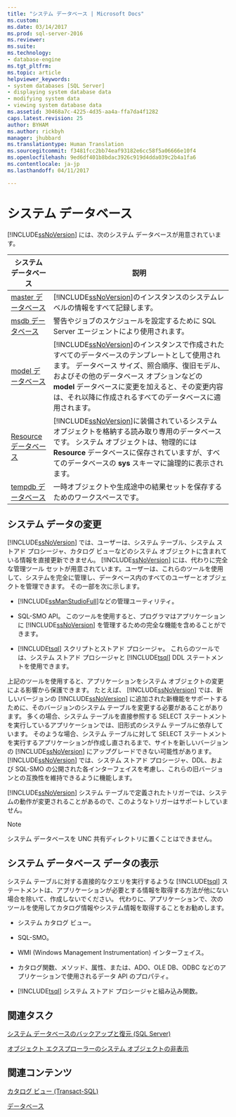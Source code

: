 ```yaml
---
title: "システム データベース | Microsoft Docs"
ms.custom: 
ms.date: 03/14/2017
ms.prod: sql-server-2016
ms.reviewer: 
ms.suite: 
ms.technology:
- database-engine
ms.tgt_pltfrm: 
ms.topic: article
helpviewer_keywords:
- system databases [SQL Server]
- displaying system database data
- modifying system data
- viewing system database data
ms.assetid: 30468a7c-4225-4d35-aa4a-ffa7da4f1282
caps.latest.revision: 25
author: BYHAM
ms.author: rickbyh
manager: jhubbard
ms.translationtype: Human Translation
ms.sourcegitcommit: f3481fcc2bb74eaf93182e6cc58f5a06666e10f4
ms.openlocfilehash: 9ed6df401b8bdac3926c919d4dda039c2b4a1fa6
ms.contentlocale: ja-jp
ms.lasthandoff: 04/11/2017

---
```

# <a name="system-databases"></a>システム データベース
  [!INCLUDE[ssNoVersion](../../includes/ssnoversion-md.md)] には、次のシステム データベースが用意されています。  
  
|システム データベース|説明|  
|---------------------|-----------------|  
|[master データベース](../../relational-databases/databases/master-database.md)|[!INCLUDE[ssNoVersion](../../includes/ssnoversion-md.md)]のインスタンスのシステムレベルの情報をすべて記録します。|  
|[msdb データベース](../../relational-databases/databases/msdb-database.md)|警告やジョブのスケジュールを設定するために SQL Server エージェントにより使用されます。|  
|[model データベース](../../relational-databases/databases/model-database.md)|[!INCLUDE[ssNoVersion](../../includes/ssnoversion-md.md)]のインスタンスで作成されたすべてのデータベースのテンプレートとして使用されます。 データベース サイズ、照合順序、復旧モデル、およびその他のデータベース オプションなどの **model** データベースに変更を加えると、その変更内容は、それ以降に作成されるすべてのデータベースに適用されます。|  
|[Resource データベース](../../relational-databases/databases/resource-database.md)|[!INCLUDE[ssNoVersion](../../includes/ssnoversion-md.md)]に装備されているシステム オブジェクトを格納する読み取り専用のデータベースです。 システム オブジェクトは、物理的には **Resource** データベースに保存されていますが、すべてのデータベースの **sys** スキーマに論理的に表示されます。|  
|[tempdb データベース](../../relational-databases/databases/tempdb-database.md)|一時オブジェクトや生成途中の結果セットを保存するためのワークスペースです。|  
  
## <a name="modifying-system-data"></a>システム データの変更  
 [!INCLUDE[ssNoVersion](../../includes/ssnoversion-md.md)] では、ユーザーは、システム テーブル、システム ストアド プロシージャ、カタログ ビューなどのシステム オブジェクトに含まれている情報を直接更新できません。 [!INCLUDE[ssNoVersion](../../includes/ssnoversion-md.md)] には、代わりに完全な管理ツール セットが用意されています。ユーザーは、これらのツールを使用して、システムを完全に管理し、データベース内のすべてのユーザーとオブジェクトを管理できます。 その一部を次に示します。  
  
-   [!INCLUDE[ssManStudioFull](../../includes/ssmanstudiofull-md.md)]などの管理ユーティリティ。  
  
-   SQL-SMO API。 このツールを使用すると、プログラマはアプリケーションに [!INCLUDE[ssNoVersion](../../includes/ssnoversion-md.md)] を管理するための完全な機能を含めることができます。  
  
-   [!INCLUDE[tsql](../../includes/tsql-md.md)] スクリプトとストアド プロシージャ。 これらのツールでは、システム ストアド プロシージャと [!INCLUDE[tsql](../../includes/tsql-md.md)] DDL ステートメントを使用できます。  
  
 上記のツールを使用すると、アプリケーションをシステム オブジェクトの変更による影響から保護できます。 たとえば、 [!INCLUDE[ssNoVersion](../../includes/ssnoversion-md.md)] では、新しいバージョンの [!INCLUDE[ssNoVersion](../../includes/ssnoversion-md.md)] に追加された新機能をサポートするために、そのバージョンのシステム テーブルを変更する必要があることがあります。 多くの場合、システム テーブルを直接参照する SELECT ステートメントを実行しているアプリケーションでは、旧形式のシステム テーブルに依存しています。 そのような場合、システム テーブルに対して SELECT ステートメントを実行するアプリケーションが作成し直されるまで、サイトを新しいバージョンの [!INCLUDE[ssNoVersion](../../includes/ssnoversion-md.md)] にアップグレードできない可能性があります。 [!INCLUDE[ssNoVersion](../../includes/ssnoversion-md.md)] では、システム ストアド プロシージャ、DDL、および SQL-SMO の公開された各インターフェイスを考慮し、これらの旧バージョンとの互換性を維持できるように機能します。  
  
 [!INCLUDE[ssNoVersion](../../includes/ssnoversion-md.md)] システム テーブルで定義されたトリガーでは、システムの動作が変更されることがあるので、このようなトリガーはサポートしていません。  
  
> [!NOTE]  
>  システム データベースを UNC 共有ディレクトリに置くことはできません。  
  
## <a name="viewing-system-database-data"></a>システム データベース データの表示  
 システム テーブルに対する直接的なクエリを実行するような [!INCLUDE[tsql](../../includes/tsql-md.md)] ステートメントは、アプリケーションが必要とする情報を取得する方法が他にない場合を除いて、作成しないでください。 代わりに、アプリケーションで、次のツールを使用してカタログ情報やシステム情報を取得することをお勧めします。  
  
-   システム カタログ ビュー。  
  
-   SQL-SMO。  
  
-   WMI (Windows Management Instrumentation) インターフェイス。  
  
-   カタログ関数、メソッド、属性、または、ADO、OLE DB、ODBC などのアプリケーションで使用されるデータ API のプロパティ。  
  
-   [!INCLUDE[tsql](../../includes/tsql-md.md)] システム ストアド プロシージャと組み込み関数。  
  
## <a name="related-tasks"></a>関連タスク  
 [システム データベースのバックアップと復元 &#40;SQL Server&#41;](../../relational-databases/backup-restore/back-up-and-restore-of-system-databases-sql-server.md)  
  
 [オブジェクト エクスプローラーのシステム オブジェクトの非表示](http://msdn.microsoft.com/library/c01d8804-838c-4f75-b78c-80e41e4fffdc)  
  
## <a name="related-content"></a>関連コンテンツ  
 [カタログ ビュー &#40;Transact-SQL&#41;](../../relational-databases/system-catalog-views/catalog-views-transact-sql.md)  
  
 [データベース](../../relational-databases/databases/databases.md)  
  
  

